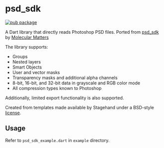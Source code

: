 # psd_sdk

[![pub package](https://img.shields.io/badge/pub-0.1.5-blueviolet.svg)](https://pub.dev/packages/psd_sdk)

A Dart library that directly reads Photoshop PSD files. Ported from [psd_sdk](https://github.com/MolecularMatters/psd_sdk) by [Molecular Matters](https://molecular-matters.com/)

The library supports:
* Groups
* Nested layers
* Smart Objects
* User and vector masks
* Transparency masks and additional alpha channels
* 8-bit, 16-bit, and 32-bit data in grayscale and RGB color mode
* All compression types known to Photoshop

Additionally, limited export functionality is also supported.

Created from templates made available by Stagehand under a BSD-style
[license](https://github.com/dart-lang/stagehand/blob/master/LICENSE).

## Usage

Refer to `psd_sdk_example.dart` in `example` directory.
